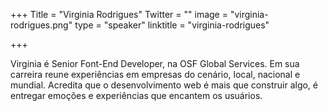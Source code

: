 +++
Title = "Virginia Rodrigues"
Twitter = ""
image = "virginia-rodrigues.png"
type = "speaker"
linktitle = "virginia-rodrigues"

+++

Virginia é Senior Font-End Developer, na OSF Global Services. Em sua carreira reune experiências em empresas do cenário, local, nacional e mundial. Acredita que o desenvolvimento web é mais que construir algo, é entregar emoções e experiências que encantem os usuários.
